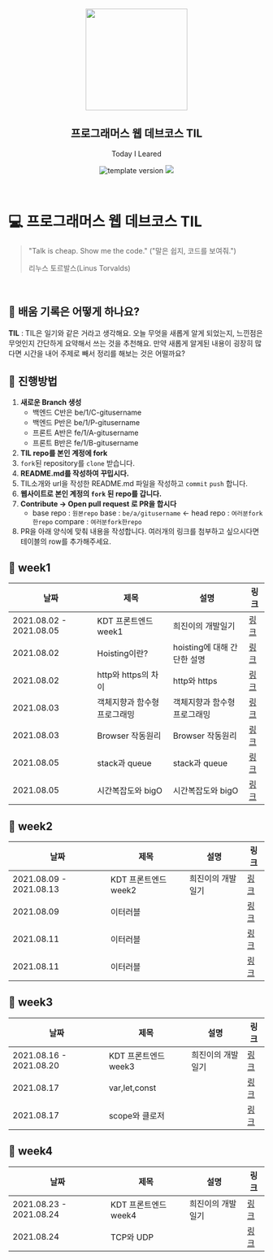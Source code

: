 <br/>
<p align="middle" >
  <img width="200px;" src="./src/images/prgms-logo.png"/>
</p>
<h2 align="middle">프로그래머스 웹 데브코스 TIL</h2>
<p align="middle">Today I Leared</p>
<p align="middle">
  <img src="https://img.shields.io/badge/version-1.0.0-blue?style=flat-square" alt="template version"/>
  <img src="https://img.shields.io/badge/language-md-md.svg?style=flat-square"/>
</p>

<p align="middle">
  <!-- <a href="#">☕ 블로그 링크</a> -->  
</p>

<br/>

# 💻 프로그래머스 웹 데브코스 TIL

> "Talk is cheap. Show me the code."
> ("말은 쉽지, 코드를 보여줘.")
>
> 리누스 토르발스(Linus Torvalds)

<br/>

## 📌 배움 기록은 어떻게 하나요?

**TIL** : TIL은 일기와 같은 거라고 생각해요. 오늘 무엇을 새롭게 알게 되었는지, 느낀점은 무엇인지 간단하게 요약해서 쓰는 것을 추천해요. 만약 새롭게 알게된 내용이 굉장히 많다면 시간을 내어 주제로 빼서 정리를 해보는 것은 어떨까요?

## 🚀 진행방법

1. **새로운 Branch 생성**
   - 백엔드 C반은 be/1/C-gitusername  
   - 백엔드 P반은 be/1/P-gitusername
   - 프론트 A반은 fe/1/A-gitusername
   - 프론트 B반은 fe/1/B-gitusername
2. **TIL repo를 본인 계정에 fork**
3. `fork`된 repository를 `clone` 받습니다.
4. **README.md를 작성하여 꾸밉시다.**
5. TIL소개와 url을 작성한 README.md 파일을 작성하고 `commit` `push` 합니다.
6. **웹사이트로 본인 계정의 `fork` 된 repo를 갑니다.**
7. **Contribute → Open pull request 로 PR을 합시다**
   - base repo : `원본repo` base : `be/a/gitusername` ← head repo : `여러분fork한repo` compare : `여러분fork한repo`
8. PR을 아래 양식에 맞춰 내용을 작성합니다.
   여러개의 링크를 첨부하고 싶으시다면 테이블의 row를 추가해주세요.


## 📌 week1

|날짜|제목|설명|링크|
|---|---|---|---|
|2021.08.02 - 2021.08.05|KDT 프론트엔드 week1|희진이의 개발일기|[링크](https://velog.io/@chloe41297/KDT-%ED%94%84%EB%A1%9C%EA%B7%B8%EB%9E%98%EB%A8%B8%EC%8A%A4-%ED%94%84%EB%A1%A0%ED%8A%B8%EC%97%94%EB%93%9C-week2)|
|2021.08.02|Hoisting이란?|hoisting에 대해 간단한 설명|[링크](https://velog.io/@chloe41297/Hoisting-%ED%98%B8%EC%9D%B4%EC%8A%A4%ED%8C%85%EC%9D%B4%EB%9E%80-%EB%AC%B4%EC%97%87%EC%9D%BC%EA%B9%8C)|
|2021.08.02|http와 https의 차이|http와 https|[링크](https://velog.io/@chloe41297/http-%EC%99%80-https-%EC%9D%98-%EC%B0%A8%EC%9D%B4)|
|2021.08.03|객체지향과 함수형프로그래밍|객체지향과 함수형프로그래밍|[링크](https://velog.io/@chloe41297/%EA%B0%9D%EC%B2%B4%EC%A7%80%ED%96%A5%EA%B3%BC-%ED%95%A8%EC%88%98%ED%98%95-%ED%94%84%EB%A1%9C%EA%B7%B8%EB%9E%98%EB%B0%8D)|
|2021.08.03|Browser 작동원리|Browser 작동원리|[링크](https://velog.io/@chloe41297/%EB%B8%8C%EB%9D%BC%EC%9A%B0%EC%A0%80-Browser%EC%9E%91%EB%8F%99%EC%9B%90%EB%A6%AC)|
|2021.08.05|stack과 queue|stack과 queue|[링크](https://velog.io/@chloe41297/%EC%8A%A4%ED%83%9DStack%EA%B3%BC-%ED%81%90Queue)|
|2021.08.05|시간복잡도와 bigO|시간복잡도와 bigO|[링크](https://velog.io/@chloe41297/%EC%8B%9C%EA%B0%84%EB%B3%B5%EC%9E%A1%EB%8F%84-Big-O)|

## 📌 week2

|날짜|제목|설명|링크|
|---|---|---|---|
|2021.08.09 - 2021.08.13|KDT 프론트엔드 week2|희진이의 개발일기|[링크](https://velog.io/@chloe41297/KDT-%ED%94%84%EB%A1%9C%EA%B7%B8%EB%9E%98%EB%A8%B8%EC%8A%A4-%ED%94%84%EB%A1%A0%ED%8A%B8%EC%97%94%EB%93%9C-week3)|
|2021.08.09|이터러블||[링크](https://velog.io/@chloe41297/%EC%9D%B4%ED%84%B0%EB%9F%AC%EB%B8%94iterable)|
|2021.08.11|이터러블||[링크](https://velog.io/@chloe41297/TCP)|
|2021.08.11|이터러블||[링크](https://velog.io/@chloe41297/TCP)|


## 📌 week3

|날짜|제목|설명|링크|
|---|---|---|---|
|2021.08.16 - 2021.08.20|KDT 프론트엔드 week3|희진이의 개발일기|[링크](https://velog.io/@chloe41297/KDT-%ED%94%84%EB%A1%9C%EA%B7%B8%EB%9E%98%EB%A8%B8%EC%8A%A4-%ED%94%84%EB%A1%A0%ED%8A%B8%EC%97%94%EB%93%9C-week3-9m5yau7q)|
|2021.08.17|var,let,const||[링크](https://velog.io/@chloe41297/var-let-%EA%B7%B8%EB%A6%AC%EA%B3%A0-const)|
|2021.08.17|scope와 클로저||[링크](https://velog.io/@chloe41297/scope%EC%99%80-closure)|

## 📌 week4

|날짜|제목|설명|링크|
|---|---|---|---|
|2021.08.23 - 2021.08.24|KDT 프론트엔드 week4|희진이의 개발일기|[링크](https://velog.io/@chloe41297/KDT-%ED%94%84%EB%A1%9C%EA%B7%B8%EB%9E%98%EB%A8%B8%EC%8A%A4-%ED%94%84%EB%A1%A0%ED%8A%B8%EC%97%94%EB%93%9C-week4)|
|2021.08.24|TCP와 UDP||[링크](https://velog.io/@chloe41297/TCP%EC%99%80-UDP)|